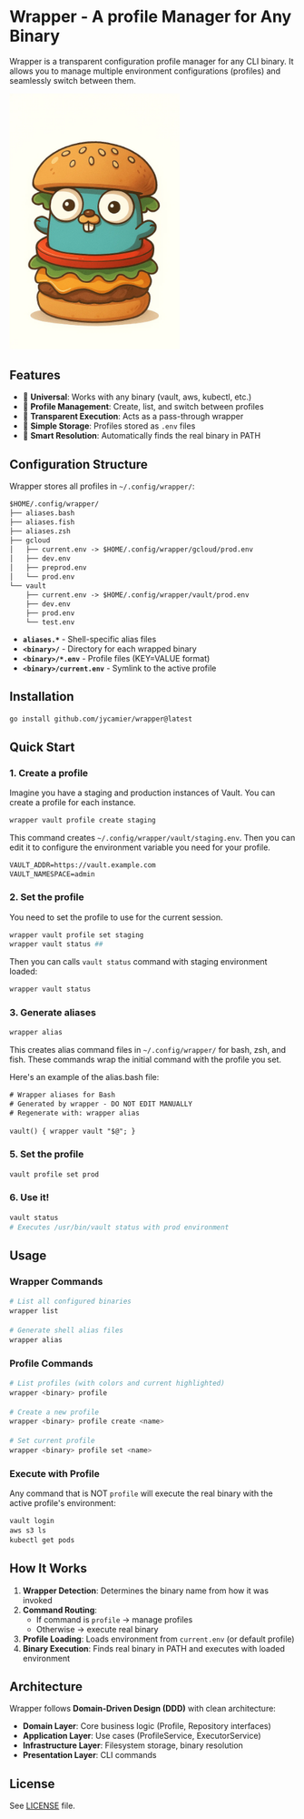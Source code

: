 # Wrapper - A profile Manager for Any Binary

Wrapper is a transparent configuration profile manager for any CLI binary. It allows you to manage multiple environment configurations (profiles) and seamlessly switch between them.

<img src="docs/img/img.png" alt="small" width="300"/>

## Features

- 🔧 **Universal**: Works with any binary (vault, aws, kubectl, etc.)
- 📁 **Profile Management**: Create, list, and switch between profiles
- 🔄 **Transparent Execution**: Acts as a pass-through wrapper
- 💾 **Simple Storage**: Profiles stored as `.env` files
- 🎯 **Smart Resolution**: Automatically finds the real binary in PATH

## Configuration Structure

Wrapper stores all profiles in `~/.config/wrapper/`:

```
$HOME/.config/wrapper/
├── aliases.bash
├── aliases.fish
├── aliases.zsh
├── gcloud
│   ├── current.env -> $HOME/.config/wrapper/gcloud/prod.env
│   ├── dev.env
│   ├── preprod.env
│   └── prod.env
└── vault
    ├── current.env -> $HOME/.config/wrapper/vault/prod.env
    ├── dev.env
    ├── prod.env
    └── test.env
```

- **`aliases.*`** - Shell-specific alias files
- **`<binary>/`** - Directory for each wrapped binary
- **`<binary>/*.env`** - Profile files (KEY=VALUE format)
- **`<binary>/current.env`** - Symlink to the active profile

## Installation

```bash
go install github.com/jycamier/wrapper@latest
```

## Quick Start

### 1. Create a profile

Imagine you have a staging and production instances of Vault. You can create a profile for each instance.

```bash
wrapper vault profile create staging
```
This command creates `~/.config/wrapper/vault/staging.env`. Then you can edit it to configure the environment variable 
you need for your profile.

```env
VAULT_ADDR=https://vault.example.com
VAULT_NAMESPACE=admin
```

### 2. Set the profile

You need to set the profile to use for the current session.

```bash
wrapper vault profile set staging
wrapper vault status ## 
```

Then you can calls `vault status` command with staging environment loaded: 

```bash
wrapper vault status
```

### 3. Generate aliases

```bash
wrapper alias
```

This creates alias command files in `~/.config/wrapper/` for bash, zsh, and fish. These commands wrap the initial command
with the profile you set.

Here's an example of the alias.bash file:
```
# Wrapper aliases for Bash
# Generated by wrapper - DO NOT EDIT MANUALLY
# Regenerate with: wrapper alias

vault() { wrapper vault "$@"; }
```


### 5. Set the profile

```bash
vault profile set prod
```

### 6. Use it!

```bash
vault status
# Executes /usr/bin/vault status with prod environment
```

## Usage

### Wrapper Commands

```bash
# List all configured binaries
wrapper list

# Generate shell alias files
wrapper alias
```

### Profile Commands

```bash
# List profiles (with colors and current highlighted)
wrapper <binary> profile

# Create a new profile
wrapper <binary> profile create <name>

# Set current profile
wrapper <binary> profile set <name>
```

### Execute with Profile

Any command that is NOT `profile` will execute the real binary with the active profile's environment:

```bash
vault login
aws s3 ls
kubectl get pods
```

## How It Works

1. **Wrapper Detection**: Determines the binary name from how it was invoked
2. **Command Routing**:
   - If command is `profile` → manage profiles
   - Otherwise → execute real binary
3. **Profile Loading**: Loads environment from `current.env` (or default profile)
4. **Binary Execution**: Finds real binary in PATH and executes with loaded environment

## Architecture

Wrapper follows **Domain-Driven Design (DDD)** with clean architecture:

- **Domain Layer**: Core business logic (Profile, Repository interfaces)
- **Application Layer**: Use cases (ProfileService, ExecutorService)
- **Infrastructure Layer**: Filesystem storage, binary resolution
- **Presentation Layer**: CLI commands

## License

See [LICENSE](./LICENSE) file.
